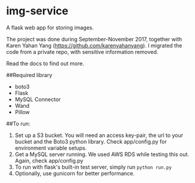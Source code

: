 # img-service
A flask web app for storing images.

The project was done during September-November 2017, together with Karen Yahan Yang (https://github.com/karenyahanyang). I migrated the code from a private repo, with sensitive information removed.

Read the docs to find out more.


##Required library
- boto3
- Flask
- MySQL Connector
- Wand 
- Pillow


##To run:
1. Set up a S3 bucket. You will need an access key-pair, the url to your bucket and the Boto3 python library. Check app/config.py 
for environment variable setups.
2. Get a MySQL server running. We used AWS RDS while testing this out. Again, check app/config.py
3. To run with flask's built-in test server, simply run `python run.py`
4. Optionally, use gunicorn for better performance.
